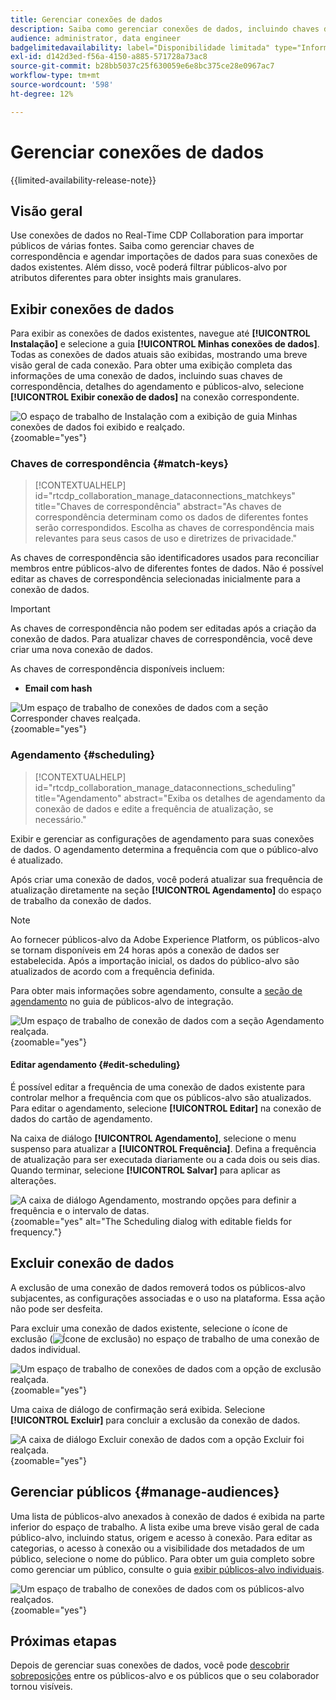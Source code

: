 ```yaml
---
title: Gerenciar conexões de dados
description: Saiba como gerenciar conexões de dados, incluindo chaves de correspondência, agendamento, casos de uso e filtragem de público-alvo no Real-Time CDP Collaboration
audience: administrator, data engineer
badgelimitedavailability: label="Disponibilidade limitada" type="Informative" url="https://helpx.adobe.com/br/legal/product-descriptions/real-time-customer-data-platform-collaboration.html newtab=true"
exl-id: d142d3ed-f56a-4150-a885-571728a73ac8
source-git-commit: b28bb5037c25f630059e6e8bc375ce28e0967ac7
workflow-type: tm+mt
source-wordcount: '598'
ht-degree: 12%

---
```


# Gerenciar conexões de dados

{{limited-availability-release-note}}

## Visão geral

Use conexões de dados no Real-Time CDP Collaboration para importar públicos de várias fontes. Saiba como gerenciar chaves de correspondência e agendar importações de dados para suas conexões de dados existentes. Além disso, você poderá filtrar públicos-alvo por atributos diferentes para obter insights mais granulares.

## Exibir conexões de dados

Para exibir as conexões de dados existentes, navegue até **[!UICONTROL Instalação]** e selecione a guia **[!UICONTROL Minhas conexões de dados]**. Todas as conexões de dados atuais são exibidas, mostrando uma breve visão geral de cada conexão. Para obter uma exibição completa das informações de uma conexão de dados, incluindo suas chaves de correspondência, detalhes do agendamento e públicos-alvo, selecione **[!UICONTROL Exibir conexão de dados]** na conexão correspondente.

![O espaço de trabalho de Instalação com a exibição de guia Minhas conexões de dados foi exibido e realçado.](/help/assets/setup/manage-data-connection/my-data-connections.png){zoomable="yes"}

### Chaves de correspondência {#match-keys}

>[!CONTEXTUALHELP]
>id="rtcdp_collaboration_manage_dataconnections_matchkeys"
>title="Chaves de correspondência"
>abstract="As chaves de correspondência determinam como os dados de diferentes fontes serão correspondidos. Escolha as chaves de correspondência mais relevantes para seus casos de uso e diretrizes de privacidade."

As chaves de correspondência são identificadores usados para reconciliar membros entre públicos-alvo de diferentes fontes de dados. Não é possível editar as chaves de correspondência selecionadas inicialmente para a conexão de dados.

>[!IMPORTANT]
> 
>As chaves de correspondência não podem ser editadas após a criação da conexão de dados. Para atualizar chaves de correspondência, você deve criar uma nova conexão de dados.

As chaves de correspondência disponíveis incluem:

- **Email com hash**

![Um espaço de trabalho de conexões de dados com a seção Corresponder chaves realçada.](/help/assets/setup/manage-data-connection/view-data-connection-match-keys.png){zoomable="yes"}

### Agendamento {#scheduling}

>[!CONTEXTUALHELP]
>id="rtcdp_collaboration_manage_dataconnections_scheduling"
>title="Agendamento"
>abstract="Exiba os detalhes de agendamento da conexão de dados e edite a frequência de atualização, se necessário."

Exibir e gerenciar as configurações de agendamento para suas conexões de dados. O agendamento determina a frequência com que o público-alvo é atualizado.

Após criar uma conexão de dados, você poderá atualizar sua frequência de atualização diretamente na seção **[!UICONTROL Agendamento]** do espaço de trabalho da conexão de dados.

>[!NOTE]
>
>Ao fornecer públicos-alvo da Adobe Experience Platform, os públicos-alvo se tornam disponíveis em 24 horas após a conexão de dados ser estabelecida. Após a importação inicial, os dados do público-alvo são atualizados de acordo com a frequência definida.

Para obter mais informações sobre agendamento, consulte a [seção de agendamento](/help/guide/setup/onboard-audiences.md#schedule) no guia de públicos-alvo de integração.

![Um espaço de trabalho de conexão de dados com a seção Agendamento realçada.](/help/assets/setup/manage-data-connection/view-data-connection-scheduling.png){zoomable="yes"}

#### Editar agendamento {#edit-scheduling}

É possível editar a frequência de uma conexão de dados existente para controlar melhor a frequência com que os públicos-alvo são atualizados. Para editar o agendamento, selecione **[!UICONTROL Editar]** na conexão de dados do cartão de agendamento.

Na caixa de diálogo **[!UICONTROL Agendamento]**, selecione o menu suspenso para atualizar a **[!UICONTROL Frequência]**. Defina a frequência de atualização para ser executada diariamente ou a cada dois ou seis dias. Quando terminar, selecione **[!UICONTROL Salvar]** para aplicar as alterações.

![A caixa de diálogo Agendamento, mostrando opções para definir a frequência e o intervalo de datas.](../../assets/setup/manage-data-connection/scheduling-dialog.png){zoomable="yes" alt="The Scheduling dialog with editable fields for frequency."}

## Excluir conexão de dados

A exclusão de uma conexão de dados removerá todos os públicos-alvo subjacentes, as configurações associadas e o uso na plataforma. Essa ação não pode ser desfeita.

Para excluir uma conexão de dados existente, selecione o ícone de exclusão (![Ícone de exclusão](/help/assets/common/delete.svg)) no espaço de trabalho de uma conexão de dados individual.

![Um espaço de trabalho de conexões de dados com a opção de exclusão realçada.](/help/assets/setup/manage-data-connection/delete-data-connection.png){zoomable="yes"}

Uma caixa de diálogo de confirmação será exibida. Selecione **[!UICONTROL Excluir]** para concluir a exclusão da conexão de dados.

![A caixa de diálogo Excluir conexão de dados com a opção Excluir foi realçada.](/help/assets/setup/manage-data-connection/delete-data-connection-confirm.png){zoomable="yes"}

## Gerenciar públicos {#manage-audiences}

Uma lista de públicos-alvo anexados à conexão de dados é exibida na parte inferior do espaço de trabalho. A lista exibe uma breve visão geral de cada público-alvo, incluindo status, origem e acesso à conexão. Para editar as categorias, o acesso à conexão ou a visibilidade dos metadados de um público, selecione o nome do público. Para obter um guia completo sobre como gerenciar um público, consulte o guia [exibir públicos-alvo individuais](./onboard-audiences.md#view-individual-audiences).

![Um espaço de trabalho de conexões de dados com os públicos-alvo realçados.](/help/assets/setup/manage-data-connection/view-data-connection-manage-audiences.png){zoomable="yes"}

## Próximas etapas

Depois de gerenciar suas conexões de dados, você pode [descobrir sobreposições](/help/guide/collaborate/discover.md) entre os públicos-alvo e os públicos que o seu colaborador tornou visíveis.
